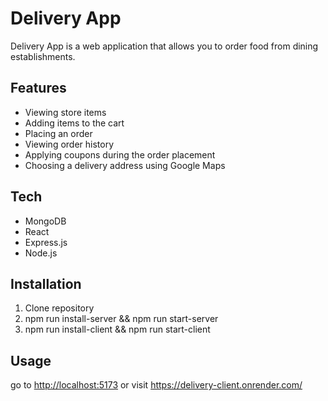 # Delivery App

Delivery App is a web application that allows you to order food from dining establishments.

## Features

- Viewing store items
- Adding items to the cart
- Placing an order
- Viewing order history
- Applying coupons during the order placement
- Choosing a delivery address using Google Maps

## Tech

- MongoDB
- React
- Express.js
- Node.js

## Installation
1. Clone repository
2. npm run install-server && npm run start-server
3. npm run install-client && npm run start-client

## Usage
go to <http://localhost:5173> or visit <https://delivery-client.onrender.com/>
